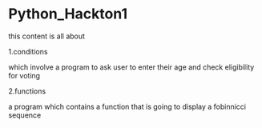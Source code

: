 ﻿# Python_Hackton1
this content is all about

1.conditions 

which involve a program to ask user to enter their age and check eligibility for voting

2.functions

a program which contains a function that is going to display a fobinnicci sequence
